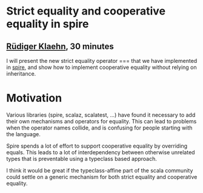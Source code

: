 # Strict equality and cooperative equality in spire

## [Rüdiger Klaehn](https://twitter.com/klaehnr), 30 minutes

I will present the new strict equality operator === that we have implemented in [spire](http://github.com/non/spire),
and show how to implement cooperative equality without relying on inheritance.

# Motivation

Various libraries (spire, scalaz, scalatest, ...) have found it necessary to add their own 
mechanisms and operators for equality. This can lead to problems when the operator
names collide, and is confusing for people starting with the language.

Spire spends a lot of effort to support cooperative equality by overriding equals.
This leads to a lot of interdependency between otherwise unrelated types that is
preventable using a typeclass based approach.

I think it would be great if the typeclass-affine part of the scala community could
settle on a generic mechanism for both strict equality and cooperative equality.

